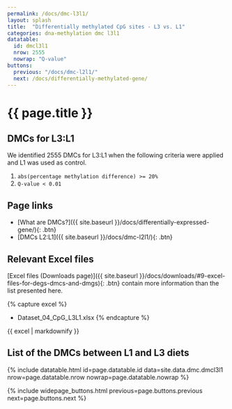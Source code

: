 ```yaml
---
permalink: /docs/dmc-l3l1/
layout: splash
title:  "Differentially methylated CpG sites - L3 vs. L1"
categories: dna-methylation dmc l3l1
datatable:
  id: dmcl3l1
  nrow: 2555
  nowrap: "Q-value"
buttons:
  previous: "/docs/dmc-l2l1/"
  next: /docs/differentially-methylated-gene/
---
```


# {{ page.title }}

## DMCs for L3:L1
We identified 2555 DMCs for L3:L1 when the following criteria were applied and L1 was used as control.
1. `abs(percentage methylation difference) >= 20%`
2. `Q-value < 0.01`

## Page links
- [What are DMCs?]({{ site.baseurl }}/docs/differentially-expressed-gene/){: .btn}
- [DMCs L2:L1]({{ site.baseurl }}/docs/dmc-l2l1/){: .btn}

## Relevant Excel files
[Excel files (Downloads page)]({{ site.baseurl }}/docs/downloads/#9-excel-files-for-degs-dmcs-and-dmgs){: .btn} contain more information than the list presented here.

{% capture excel %}
- Dataset_04_CpG_L3L1.xlsx
{% endcapture %}

<div class="notice">
  {{ excel | markdownify }}
</div>

## List of the DMCs between L1 and L3 diets

{% include datatable.html id=page.datatable.id
  data=site.data.dmc.dmcl3l1 nrow=page.datatable.nrow
  nowrap=page.datatable.nowrap %}

{% include widepage_buttons.html previous=page.buttons.previous
  next=page.buttons.next %}
